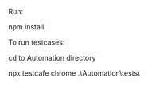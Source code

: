 Run:

npm install

To run testcases:

cd to Automation directory

npx testcafe chrome .\Automation\tests\

